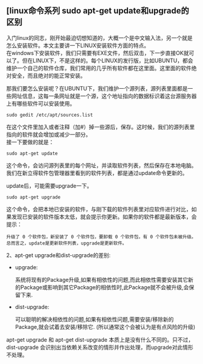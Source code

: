 ## [linux命令系列 sudo apt-get update和upgrade的区别

入门linux的同志，刚开始最迫切想知道的，大概一个是中文输入法，另一个就是怎么安装软件。本文主要讲一下LINUX安装软件方面的特点。  
在windows下安装软件，我们只需要有EXE文件，然后双击，下一步直接OK就可以了。但在LINUX下，不是这样的。每个LINUX的发行版，比如UBUNTU，都会维护一个自己的软件仓库，我们常用的几乎所有软件都在这里面。这里面的软件绝对安全，而且绝对的能正常安装。

那我们要怎么安装呢？在UBUNTU下，我们维护一个源列表，源列表里面都是一些网址信息，这每一条网址就是一个源，这个地址指向的数据标识着这台源服务器上有哪些软件可以安装使用。  
```
sudo gedit /etc/apt/sources.list  
```
在这个文件里加入或者注释（加#）掉一些源后，保存。这时候，我们的源列表里指向的软件就会增加或减少一部分。  
接一下要做的就是：
```
sudo apt-get update  
```
这个命令，会访问源列表里的每个网址，并读取软件列表，然后保存在本地电脑。我们在新立得软件包管理器里看到的软件列表，都是通过update命令更新的。

update后，可能需要upgrade一下。

```
sudo apt-get upgrade
```

这个命令，会把本地已安装的软件，与刚下载的软件列表里对应软件进行对比，如果发现已安装的软件版本太低，就会提示你更新。如果你的软件都是最新版本，会提示：

```
升级了 0 个软件包，新安装了 0 个软件包，要卸载 0 个软件包，有 0 个软件包未被升级。  
总而言之，update是更新软件列表，upgrade是更新软件。
```

2、apt-get upgrade和dist-upgrade的差别:

* upgrade:

    系统将现有的Package升级,如果有相依性的问题,而此相依性需要安装其它新的Package或影响到其它Package的相依性时,此Package就不会被升级,会保留下来. 

* dist-upgrade:

    可以聪明的解决相依性的问题,如果有相依性问题,需要安装/移除新的Package,就会试着去安装/移除它. (所以通常这个会被认为是有点风险的升级) 

apt-get upgrade 和 apt-get dist-upgrade 本质上是没有什么不同的。只不过，dist-upgrade 会识别出当依赖关系改变的情形并作出处理，而upgrade对此情形不处理。